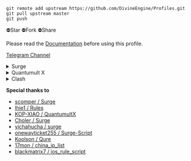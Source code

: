 ````
git remote add upstream https://github.com/DivineEngine/Profiles.git
git pull upstream master
git push
````

⛔️Star ⛔️Fork ⛔️Share

Please read the [Documentation](https://www.notion.so/divineengine/b4161dac0412486e9a6f1637a1b2d572) before using this profile.

[Telegram Channel](https://t.me/DivineEngine)

<details>
  <summary>Surge</summary>

  Surge is a network toolbox for power users and a high-performance HTTP/SOCKS5 proxy server.

  Resources: [Website](https://nssurge.com/) / [Manual](http://manual.nssurge.com/) / [FAQ](https://nssurge.com/support) / [Community](https://community.nssurge.com/)

  Profiles(where to go): [Global](https://raw.githubusercontent.com/DivineEngine/Profiles/master/Surge/Outbound.conf) / [China](https://raw.githubusercontent.com/DivineEngine/Profiles/master/Surge/Inbound.conf)

  More: [Ruleset](https://github.com/DivineEngine/Profiles/tree/master/Surge/Ruleset) / [Module](https://github.com/DivineEngine/Profiles/tree/master/Surge/Module)
</details>

<details>
  <summary>Quantumult X</summary>

  Quantumult X is a powerful network tool for web developers and users who need to customize their proxies.

  Resources: [Github](https://github.com/crossutility/Quantumult-X)

  Profiles(where to go): [Global](https://raw.githubusercontent.com/DivineEngine/Profiles/master/Quantumult/Outbound.conf) / [China](https://raw.githubusercontent.com/DivineEngine/Profiles/master/Quantumult/Inbound.conf)

  More: [Filter Remote](https://github.com/DivineEngine/Profiles/tree/master/Quantumult/Filter) / [Rewrite Remote](https://github.com/DivineEngine/Profiles/tree/master/Quantumult/Rewrite)
</details>

<details>
  <summary>Clash</summary>

  A rule-based tunnel in Go.

  Profiles(where to go): [Global](https://raw.githubusercontent.com/DivineEngine/Profiles/master/Clash/Outbound.yaml) / [China](https://raw.githubusercontent.com/DivineEngine/Profiles/master/Clash/Inbound.yaml)

  Resources: [official Wiki](https://github.com/Dreamacro/clash/wiki) / [Unofficial Clash Wiki](https://lancellc.gitbook.io/clash/)

  More: [RuleSet](https://github.com/DivineEngine/Profiles/tree/master/Clash/RuleSet)
</details>



**Special thanks to**

- [scomper / Surge](https://github.com/scomper/Surge)
- [lhie1 / Rules](https://github.com/lhie1/Rules)
- [KOP-XIAO / QuantumultX](https://github.com/KOP-XIAO/QuantumultX)
- [Choler / Surge](https://github.com/Choler/Surge)
- [yichahucha / surge](https://github.com/yichahucha/surge)
- [onewayticket255 / Surge-Script](https://github.com/onewayticket255/Surge-Script)
- [Koolson / Qure](https://github.com/Koolson/Qure)
- [17mon / china_ip_list](https://github.com/17mon/china_ip_list)
- [blackmatrix7 / ios_rule_script](https://github.com/blackmatrix7/ios_rule_script)
